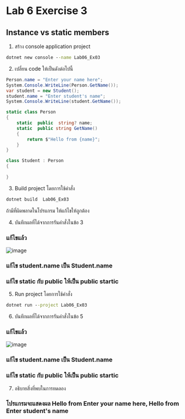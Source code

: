 # Lab 6 Exercise 3

## Instance vs static members

1. สร้าง console application project

```cmd
dotnet new console --name Lab06_Ex03
```

2. เปลี่ยน code ให้เป็นดังต่อไปนี้

```cs
Person.name = "Enter your name here";
System.Console.WriteLine(Person.GetName());
var student = new Student();
student.name = "Enter student's name";
System.Console.WriteLine(student.GetName());

static class Person
{
    static  public  string? name;
    static  public string GetName()
    {
        return $"Hello from {name}";
    }
}

class Student : Person
{
    
}
```

3. Build project โดยการใช้คำสั่ง

```cmd
dotnet build  Lab06_Ex03
```

ถ้ามีที่ผิดพลาดในโปรแกรม ให้แก้ไขให้ถูกต้อง

4. บันทึกผลที่ได้จากการรันคำสั่งในข้อ 3 
### แก้ไขแล้ว
![image](https://github.com/VisawaPRO/03376836-OOP-2566-Lab-06/assets/144195555/3d20124b-069f-4acb-b13d-4b8c1f493795)
### แก้ไข student.name เป็น Student.name
### แก้ไข static กับ public ให้เป็น public startic

5. Run project โดยการใช้คำสั่ง

```cmd
dotnet run --project Lab06_Ex03
```

6. บันทึกผลที่ได้จากการรันคำสั่งในข้อ 5
### แก้ไขแล้ว
![image](https://github.com/VisawaPRO/03376836-OOP-2566-Lab-06/assets/144195555/ce972f54-4b6c-47c3-b80d-b3f973d4eb9e)
### แก้ไข student.name เป็น Student.name
### แก้ไข static กับ public ให้เป็น public startic
7. อธิบายสิ่งที่พบในการทดลอง
### โปรแกรมจะแสดงผล Hello from Enter your name here, Hello from Enter student's name
